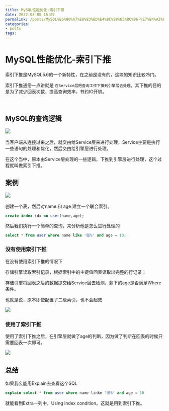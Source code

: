 ```yaml
---
title: MySQL性能优化-索引下推
date: 2022-08-08 15:07
permalink: /posts/MySQL%E6%80%A7%E8%83%BD%E4%BC%98%E5%8C%96-%E7%B4%A2%E5%BC%95%E4%B8%8B%E6%8E%A8
categories:
- posts
tags: 
---
```

# MySQL性能优化-索引下推

索引下推是MySQL5.6的一个新特性，在之前是没有的，这块的知识比较冷门。

索引下推通俗一点讲就是 `在Service层把查询工作下推到引擎层去处理`。其下推的目的是为了减少回表次数，提高查询效率，节约IO开销。

‍

## MySQL的查询逻辑

![](http://image.ztianzeng.com/uPic/20220808152254.png)​

当客户端从连接过来之后，就交由给Service层来进行处理，Service主要是执行一些语句的处理和优化，然后交由给引擎层进行处理。

在这个当中，原本由Service层处理的一些逻辑，下推到引擎层进行处理，这个过程就叫做索引下推。

## 案例

![](http://image.ztianzeng.com/uPic/20220808153434.png)​

创建一个表，然后对name 和 age 建立一个联合索引。

```sql
create index idx on user(name,age);
```

然后我们执行一个简单的查询，来分析他是怎么进行处理的

```sql
select * from user where name like '张%' and age = 10;
```

### 没有使用索引下推

在没有使用索引下推的情况下 

存储引擎读取索引记录，根据索引中的主键值回表读取出完整的行记录；

存储引擎将回表之后的数据提交给Service层去检测，剩下的age是否满足Where条件。

也就是说，原本即使配置了二级索引，也不会起效

![](http://image.ztianzeng.com/uPic/20220808154308.png)​

### 使用了索引下推

使用了索引下推之后，在引擎层就做了age的判断，因为做了判断在回表的时候只需要回表一次即可。

![](http://image.ztianzeng.com/uPic/20220808154457.png)​

## 总结

如果我么能用Explain去查看这个SQL

```sql
explain select * from user where name linke '张%' and age = 10
```

就能看到Extra一列中，Using index condition。这就是用到索引下推。

‍

